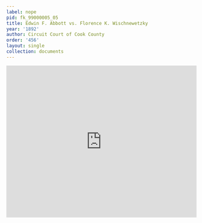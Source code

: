 ```yaml
---
label: nope
pid: fk_99000005_05
title: Edwin F. Abbott vs. Florence K. Wischnewetzky
year: '1892'
author: Circuit Court of Cook County
order: '456'
layout: single
collection: documents
---
```

<iframe src="https://northwestern.app.box.com/embed/s/02wwlqi5mz9m8enxd5wl2d2yggk1o5mi?sortColumn=date&view=list" width="500" height="400" frameborder="0" allowfullscreen webkitallowfullscreen msallowfullscreen></iframe>
